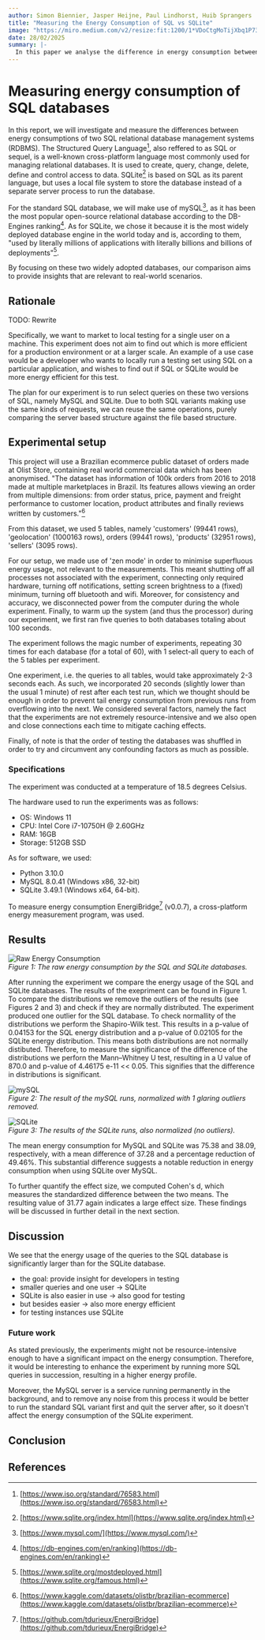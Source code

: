 ```yaml
---
author: Simon Biennier, Jasper Heijne, Paul Lindhorst, Huib Sprangers
title: "Measuring the Energy Consumption of SQL vs SQLite"
image: "https://miro.medium.com/v2/resize:fit:1200/1*VDoCtgMoTijXbq1P73PuFg.jpeg"
date: 28/02/2025
summary: |-
  In this paper we analyse the difference in energy consumption between usage of SQL and SQLite. After running our experiments and analysing the results, we find that the distribution is not as expected, and discuss why this might have been. Even still, we can see that the difference between the two is significant enough to conclude that SQLite is more energy efficient under the presented circumstances.
---
```


# Measuring energy consumption of SQL databases

In this report, we will investigate and measure the differences between energy consumptions of two SQL relational database management systems (RDBMS). The Structured Query Language[^sql], also reffered to as SQL or sequel, is a well-known cross-platform language most commonly used for managing relational databases. It is used to create, query, change, delete, define and control access to data. SQLite[^sqlite] is based on SQL as its parent language, but uses a local file system to store the database instead of a separate server process to run the database.

For the standard SQL database, we will make use of mySQL[^mysql], as it has been the most popular open-source relational database according to the DB-Engines ranking[^dbengine]. As for SQLite, we chose it because it is the most widely deployed database engine in the world today and is, according to them, "used by literally millions of applications with literally billions and billions of deployments"[^sqlite_users].

By focusing on these two widely adopted databases, our comparison aims to provide insights that are relevant to real-world scenarios.

## Rationale

TODO: Rewrite

Specifically, we want to market to local testing for a single user on a machine. This experiment does not aim to find out which is more efficient for a production environment or at a larger scale. An example of a use case would be a developer who wants to locally run a testing set using SQL on a particular application, and wishes to find out if SQL or SQLite would be more energy efficient for this test.

The plan for our experiment is to run select queries on these two versions of SQL, namely MySQL and SQLite. Due to both SQL variants making use the same kinds of requests, we can reuse the same operations, purely comparing the server based structure against the file based structure.

## Experimental setup

This project will use a Brazilian ecommerce public dataset of orders made at Olist Store, containing real world commercial data which has been anonymised. "The dataset has information of 100k orders from 2016 to 2018 made at multiple marketplaces in Brazil. Its features allows viewing an order from multiple dimensions: from order status, price, payment and freight performance to customer location, product attributes and finally reviews written by customers."[^dataset]

From this dataset, we used 5 tables, namely 'customers' (99441 rows), 'geolocation' (1000163 rows), orders (99441 rows), 'products' (32951 rows), 'sellers' (3095 rows).

For our setup, we made use of 'zen mode' in order to minimise superfluous energy usage, not relevant to the measurements. This meant shutting off all processes not associated with the experiment, connecting only required hardware, turning off notifications, setting screen brightness to a (fixed) minimum, turning off bluetooth and wifi. Moreover, for consistency and accuracy, we disconnected power from the computer during the whole experiment. Finally, to warm up the system (and thus the processor) during our experiment, we first ran five queries to both databases totaling about 100 seconds.

The experiment follows the magic number of experiments, repeating 30 times for each database (for a total of 60), with 1 select-all query to each of the 5 tables per experiment.

One experiment, i.e. the queries to all tables, would take approximately 2-3 seconds each. As such, we incorporated 20 seconds (slightly lower than the usual 1 minute) of rest after each test run, which we thought should be enough in order to prevent tail energy consumption from previous runs from overflowing into the next. We considered several factors, namely the fact that the experiments are not extremely resource-intensive and we also open and close connections each time to mitigate caching effects.

Finally, of note is that the order of testing the databases was shuffled in order to try and circumvent any confounding factors as much as possible.

### Specifications

The experiment was conducted at a temperature of 18.5 degrees Celsius.

The hardware used to run the experiments was as follows:

- OS: Windows 11
- CPU: Intel Core i7-10750H @ 2.60GHz
- RAM: 16GB
- Storage: 512GB SSD

As for software, we used:

- Python 3.10.0
- MySQL 8.0.41 (Windows x86, 32-bit)
- SQLite 3.49.1 (Windows x64, 64-bit).

To measure energy consumption EnergiBridge[^energibridge] (v0.0.7), a cross-platform energy measurement program, was used.

## Results
<!-- stat		             	p -->
<!-- shapiro mysql:	(0.9252632856369019, 	0.04153070226311684) -->
<!-- shapiro sqlite:	(0.915923535823822, 	0.021052313968539238) -->
<!-- #non-normal: -->
<!-- mannwhitneyu:	(870.0, 		            4.461750341666232e-11) -->

<!-- Mean difference: 37.283578806910015 -->
<!-- Percentage change: 49.46321041252181 -->
<!-- Cohen's d: 31.75638868642015 -->

<!-- mysql energy usage mean: 75.37638276198814 -->
<!-- sqlite mean: 38.092803955078125  -->

![Raw Energy Consumption](../img/p1_measuring_software/g12_databases/Raw_energy.png)\
*Figure 1: The raw energy consumption by the SQL and SQLite databases.*

After running the experiment we compare the energy usage of the SQL and SQLite databases. The results of the exepriment can be found in Figure 1. To compare the distributions we remove the outliers of the results (see Figures 2 and 3) and check if they are normally distributed. The experiment produced one outlier for the SQL database. To check normallity of the distributions we perform the Shapiro-Wilk test. This results in a p-value of 0.04153 for the SQL energy distribution and a p-value of 0.02105 for the SQLite energy distribution. This means both distributions are not normally distibuted. Therefore, to measure the significance of the difference of the distributions we perforn the Mann–Whitney U test, resulting in a U value of 870.0 and p-value of 4.46175 e-11 << 0.05. This signifies that the difference in distributions is significant.


![mySQL](../img/p1_measuring_software/g12_databases/mysql.png)\
*Figure 2: The result of the mySQL runs, normalized with 1 glaring outliers removed.*

![SQLite](../img/p1_measuring_software/g12_databases/sqlite.png)\
*Figure 3: The results of the SQLite runs, also normalized (no outliers).*

The mean energy consumption for MySQL and SQLite was 75.38 and 38.09, respectively, with a mean difference of 37.28 and a percentage reduction of 49.46%. This substantial difference suggests a notable reduction in energy consumption when using SQLite over MySQL.

To further quantify the effect size, we computed Cohen's d, which measures the standardized difference between the two means. The resulting value of 31.77 again indicates a large effect size. These findings will be discussed in further detail in the next section.

## Discussion

We see that the energy usage of the queries to the SQL database is significantly larger than for the SQLite database. 
- the goal: provide insight for developers in testing
- smaller queries and one user -> SQLite
- SQLite is also easier in use -> also good for testing
- but besides easier -> also more energy efficient
- for testing instances use SQLite

### Future work

As stated previously, the experiments might not be resource-intensive enough to have a significant impact on the energy consumption. Therefore, it would be interesting to enhance the experiment by running more SQL queries in succession, resulting in a higher energy profile.

Moreover, the MySQL server is a service running permanently in the background, and to remove any noise from this process it would be better to run the standard SQL variant first and quit the server after, so it doesn't affect the energy consumption of the SQLite experiment.

## Conclusion

## References

[^dataset]: [https://www.kaggle.com/datasets/olistbr/brazilian-ecommerce](https://www.kaggle.com/datasets/olistbr/brazilian-ecommerce)
[^dbengine]: [https://db-engines.com/en/ranking](https://db-engines.com/en/ranking)
[^energibridge]: [https://github.com/tdurieux/EnergiBridge](https://github.com/tdurieux/EnergiBridge)
[^github]: [https://github.com/HuibSprangers-leiden/course_sustainableSE/tree/code](https://github.com/HuibSprangers-leiden/course_sustainableSE/tree/code)
[^mysql]: [https://www.mysql.com/](https://www.mysql.com/)
[^sql]: [https://www.iso.org/standard/76583.html](https://www.iso.org/standard/76583.html)
[^sqlite]: [https://www.sqlite.org/index.html](https://www.sqlite.org/index.html)
[^sqlite_users]: [https://www.sqlite.org/mostdeployed.html](https://www.sqlite.org/famous.html)
